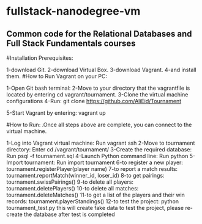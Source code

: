 fullstack-nanodegree-vm
=============


Common code for the Relational Databases and Full Stack Fundamentals courses
----------------------------------------------------------------------------
#Installation Prerequisites:

1-download Git. 
2-download Virtual Box.
3-download Vagrant.
4-and install them.
#How to Run Vagrant on your PC:

1-Open Git bash terminal:
2-Move to your directory that the vagrantfile is located by entering cd vagrant/tournament.
3-Clone the virtual machine configurations
4-Run: git clone https://github.com/AliEid/Tournament

5-Start Vagrant by entering: vagrant up

#How to Run: 
.Once all steps above are complete, you can connect to the virtual machine.

1-Log into Vagrant virtual machine:
Run vagrant ssh
2-Move to tournament directory:
Enter cd /vagrant/tournament/
3-Create the required database:
Run psql -f tournament.sql
4-Launch Python command line:
Run python
5-Import tournament:
Run import tournament
6-to register a new player:
tournament.registerPlayer(player name)
7-to report a match results:
tournament.reportMatch(winner_id, loser_id)
8-to get pairings:
tournament.swissPairings()
9-to delete all players:
tournament.deletePlayers()
10-to delete all matches:
tournament.deleteMatches()
11-to get a list of the players and their win records:
tournament.playerStandings()
12-to test the project:
python tournament_test.py
this will create fake data to test the project, please re-create the database after test is completed

